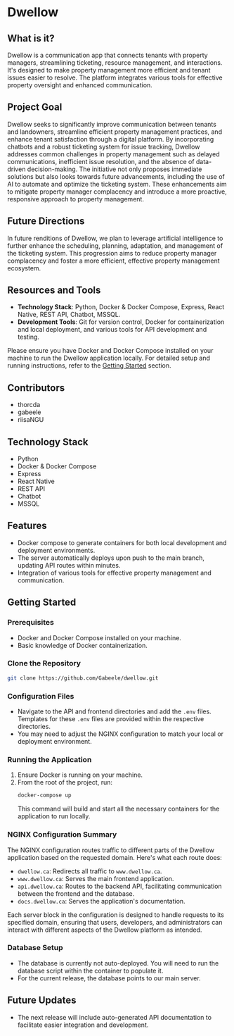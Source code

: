 
# Dwellow

## What is it?
Dwellow is a communication app that connects tenants with property managers, streamlining ticketing, resource management, and interactions. It's designed to make property management more efficient and tenant issues easier to resolve. The platform integrates various tools for effective property oversight and enhanced communication. 

## Project Goal
Dwellow seeks to significantly improve communication between tenants and landowners, streamline efficient property management practices, and enhance tenant satisfaction through a digital platform. By incorporating chatbots and a robust ticketing system for issue tracking, Dwellow addresses common challenges in property management such as delayed communications, inefficient issue resolution, and the absence of data-driven decision-making. The initiative not only proposes immediate solutions but also looks towards future advancements, including the use of AI to automate and optimize the ticketing system. These enhancements aim to mitigate property manager complacency and introduce a more proactive, responsive approach to property management.

## Future Directions
In future renditions of Dwellow, we plan to leverage artificial intelligence to further enhance the scheduling, planning, adaptation, and management of the ticketing system. This progression aims to reduce property manager complacency and foster a more efficient, effective property management ecosystem.

## Resources and Tools
- **Technology Stack**: Python, Docker & Docker Compose, Express, React Native, REST API, Chatbot, MSSQL.
- **Development Tools**: Git for version control, Docker for containerization and local deployment, and various tools for API development and testing.

Please ensure you have Docker and Docker Compose installed on your machine to run the Dwellow application locally. For detailed setup and running instructions, refer to the [Getting Started](#getting-started) section.

## Contributors
- thorcda
- gabeele
- riisaNGU

## Technology Stack
- Python
- Docker & Docker Compose
- Express
- React Native
- REST API
- Chatbot
- MSSQL

## Features
- Docker compose to generate containers for both local development and deployment environments.
- The server automatically deploys upon push to the main branch, updating API routes within minutes.
- Integration of various tools for effective property management and communication.

## Getting Started

### Prerequisites
- Docker and Docker Compose installed on your machine.
- Basic knowledge of Docker containerization.

### Clone the Repository
```bash
git clone https://github.com/Gabeele/dwellow.git
```

### Configuration Files
- Navigate to the API and frontend directories and add the `.env` files. Templates for these `.env` files are provided within the respective directories.
- You may need to adjust the NGINX configuration to match your local or deployment environment.

### Running the Application
1. Ensure Docker is running on your machine.
2. From the root of the project, run:
   ```bash
   docker-compose up
   ```
   This command will build and start all the necessary containers for the application to run locally.

### NGINX Configuration Summary
The NGINX configuration routes traffic to different parts of the Dwellow application based on the requested domain. Here's what each route does:

- `dwellow.ca`: Redirects all traffic to `www.dwellow.ca`.
- `www.dwellow.ca`: Serves the main frontend application.
- `api.dwellow.ca`: Routes to the backend API, facilitating communication between the frontend and the database.
- `docs.dwellow.ca`: Serves the application's documentation.

Each server block in the configuration is designed to handle requests to its specified domain, ensuring that users, developers, and administrators can interact with different aspects of the Dwellow platform as intended.

### Database Setup
- The database is currently not auto-deployed. You will need to run the database script within the container to populate it.
- For the current release, the database points to our main server.

## Future Updates
- The next release will include auto-generated API documentation to facilitate easier integration and development.
